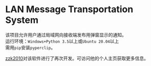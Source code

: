# LAN Message Transportation System
该项目允许用户通过局域网向接收端发布用弹窗显示的通知。  
运行环境：`Windows+Python 3.5`以上或`Ubuntu 20.04`以上  
需用`pip`安装`pyperclip`。

[zzk2010](https://zzk2010.github.io/)对该软件进行了再次开发。可访问他的个人主页获取更多信息。
